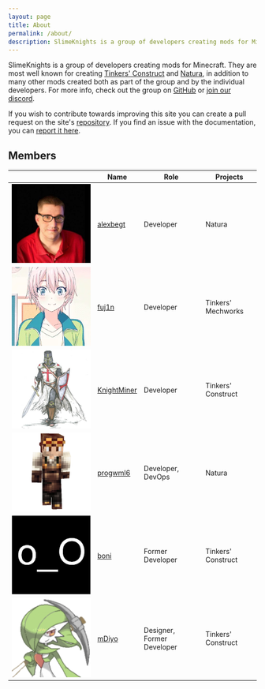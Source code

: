 ```yaml
---
layout: page
title: About
permalink: /about/
description: SlimeKnights is a group of developers creating mods for Minecraft. They are most well known for creating Tinkers' Construct and Natura, in addition to many other mods created both as part of the group and by the individual developers.
---
```


SlimeKnights is a group of developers creating mods for Minecraft. They are most well known for creating [Tinkers' Construct](/projects#tinkers-construct) and [Natura](/projects#natura), in addition to many other mods created both as part of the group and by the individual developers. For more info, check out the group on [GitHub](https://github.com/SlimeKnights) or [join our discord](https://discord.gg/njGrvuh).

If you wish to contribute towards improving this site you can create a pull request on the site's [repository](https://github.com/SlimeKnights/slimeknights.github.io). If you find an issue with the documentation, you can [report it here](https://github.com/SlimeKnights/slimeknights.github.io/issues).

## Members

<table class="slimeknights-table">
    <thead>
        <tr>
            <th></th>
            <th>Name</th>
            <th>Role</th>
            <th>Projects</th>
        </tr>
    </thead>
    <tbody>
        <tr>
            <td><img src="/assets/images/members/alexbegt.jfif"/></td>
            <td><a href="https://github.com/alexbegt">alexbegt</a></td>
            <td>Developer</td>
            <td>Natura</td>
        </tr>
        <tr>
            <td><img src="/assets/images/members/fuj1n.png"/></td>
            <td><a href="https://github.com/fuj1n">fuj1n</a></td>
            <td>Developer</td>
            <td>Tinkers' Mechworks</td>
        </tr>
        <tr>
            <td><img src="/assets/images/members/knightminer.jfif"/></td>
            <td><a href="https://github.com/KnightMiner">KnightMiner</a></td>
            <td>Developer</td>
            <td>Tinkers' Construct</td>
        </tr>
        <tr>
            <td><img src="/assets/images/members/progwml6.png"/></td>
            <td><a href="https://github.com/progwml6">progwml6</a></td>
            <td>Developer, DevOps</td>
            <td>Natura</td>
        </tr>
        <tr>
            <td><img src="/assets/images/members/boni.png"/></td>
            <td><a href="https://github.com/bonii-xx">boni</a></td>
            <td>Former Developer</td>
            <td>Tinkers' Construct</td>
        </tr>
        <tr>
            <td><img src="/assets/images/members/mdiyo.png"/></td>
            <td><a href="https://github.com/mDiyo">mDiyo</a></td>
            <td>Designer, Former Developer</td>
            <td>Tinkers' Construct</td>
        </tr>
    </tbody>
</table>